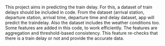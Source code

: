 This project aims in predicting the train delay.
For this, a dataset of train delays should be included in code.
From the dataset (arrival station, departure station, arrival time, departure time and delay dataset, app will predict the traindelay.
Also the dataset includes the weather conditions too. 
Some features are added in this code, to work efficiently.
The features are aggregation and threshold-based consistency.
This feature re-checks that there is a train delay or not and provide the accurate data.
